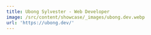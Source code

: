 ```yaml
---
title: Ubong Sylvester - Web Developer
image: /src/content/showcase/_images/ubong.dev.webp
url: 'https://ubong.dev/'
---
```


